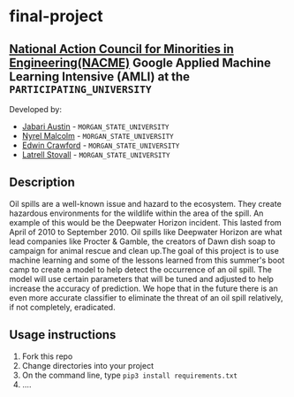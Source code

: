<!--
Name of your teams' final project
-->
# final-project
## [National Action Council for Minorities in Engineering(NACME)](https://www.nacme.org) Google Applied Machine Learning Intensive (AMLI) at the `PARTICIPATING_UNIVERSITY`

<!--
List all of the members who developed the project and
link to each members respective GitHub profile
-->
Developed by: 
- [Jabari Austin](https://github.com/cbaker6) - `MORGAN_STATE_UNIVERSITY`
- [Nyrel Malcolm](https://github.com/cbaker6) - `MORGAN_STATE_UNIVERSITY` 
- [Edwin Crawford](https://github.com/cbaker6) - `MORGAN_STATE_UNIVERSITY` 
- [Latrell Stovall](https://github.com/cbaker6) - `MORGAN_STATE_UNIVERSITY`

## Description
<!--
Give a short description on what your project accomplishes and what tools is uses. In addition, you can drop screenshots directly into your README file to add them to your README. Take these from your presentations.
-->
Oil spills are a well-known issue and hazard to the ecosystem. They create hazardous environments for the wildlife within the area of the spill. An example of this would be the Deepwater Horizon incident. This lasted from April of 2010 to September 2010. Oil spills like Deepwater Horizon are what lead companies like Procter & Gamble, the creators of Dawn dish soap to campaign for animal rescue and clean up.The goal of this project is to use machine learning and some of the lessons learned from this summer's boot camp to create a model to help detect the occurrence of an oil spill. The model will use certain parameters that will be tuned and adjusted to help increase the accuracy of prediction. We hope that in the future there is an even more accurate classifier to eliminate the threat of an oil spill relatively, if not completely, eradicated.

## Usage instructions
<!--
Give details on how to install fork and install your project. You can get all of the python dependencies for your project by typing `pip3 freeze requirements.txt` on the system that runs your project. Add the generated `requirements.txt` to this repo.
-->
1. Fork this repo
2. Change directories into your project
3. On the command line, type `pip3 install requirements.txt`
4. ....
